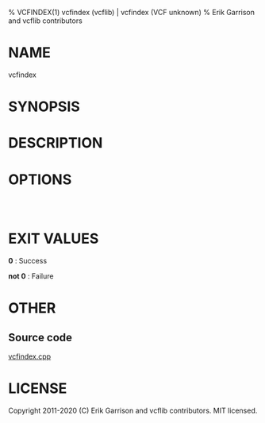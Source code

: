 % VCFINDEX(1) vcfindex (vcflib) | vcfindex (VCF unknown)
% Erik Garrison and vcflib contributors

# NAME

vcfindex

# SYNOPSIS



# DESCRIPTION



# OPTIONS

```



```



# EXIT VALUES

**0**
: Success

**not 0**
: Failure

# OTHER

## Source code

[vcfindex.cpp](https://github.com/vcflib/vcflib/blob/master/src/vcfindex.cpp)

# LICENSE

Copyright 2011-2020 (C) Erik Garrison and vcflib contributors. MIT licensed.

<!--
  Created with ./scripts/bin2md.rb scripts/bin2md-template.erb
-->
